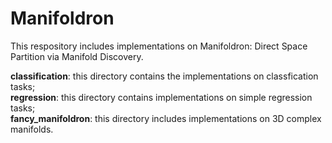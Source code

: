 # Manifoldron
This respository includes implementations on Manifoldron: Direct Space Partition via Manifold Discovery.

**classification**: this directory contains the implementations on classfication tasks;<br/>
**regression**: this directory contains implementations on simple regression tasks;<br/>
**fancy_manifoldron**: this directory includes implementations on 3D complex manifolds.<br/>
